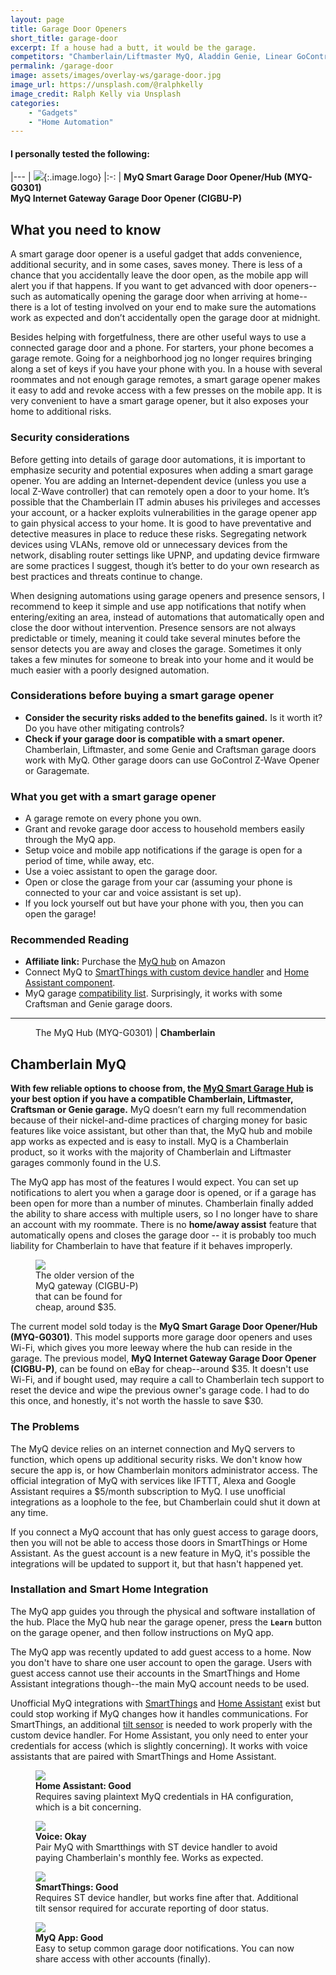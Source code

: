 ```yaml
---
layout: page
title: Garage Door Openers
short_title: garage-door
excerpt: If a house had a butt, it would be the garage.
competitors: "Chamberlain/Liftmaster MyQ, Aladdin Genie, Linear GoControl, Gogogate, Garagemate"
permalink: /garage-door
image: assets/images/overlay-ws/garage-door.jpg
image_url: https://unsplash.com/@ralphkelly
image_credit: Ralph Kelly via Unsplash
categories: 
    - "Gadgets"
    - "Home Automation"
---
```


<!--more-->

#### I personally tested the following:

|---
| ![](assets\images\logo\chamberlain.png){:.image.logo}
|:-:
| **MyQ Smart Garage Door Opener/Hub (MYQ-G0301)**<br>**MyQ Internet Gateway Garage Door Opener (CIGBU-P)**


## What you need to know

A smart garage door opener is a useful gadget that adds convenience, additional security, and in some cases, saves money. There is less of a chance that you accidentally leave the door open, as the mobile app will alert you if that happens. If you want to get advanced with door openers--such as automatically opening the garage door when arriving at home--there is a lot of testing involved on your end to make sure the automations work as expected and don’t accidentally open the garage door at midnight.

Besides helping with forgetfulness, there are other useful ways to use a connected garage door and a phone. For starters, your phone becomes a garage remote. Going for a neighborhood jog no longer requires bringing along a set of keys if you have your phone with you. In a house with several roommates and not enough garage remotes, a smart garage opener makes it easy to add and revoke access with a few presses on the mobile app. It is very convenient to have a smart garage opener, but it also exposes your home to additional risks.

### Security considerations

Before getting into details of garage door automations, it is important to emphasize security and potential exposures when adding a smart garage opener. You are adding an Internet-dependent device (unless you use a local Z-Wave controller) that can remotely open a door to your home. It’s possible that the Chamberlain IT admin abuses his privileges and accesses your account, or a hacker exploits vulnerabilities in the garage opener app to gain physical access to your home.  It is good to have preventative and detective measures in place to reduce these risks. Segregating network devices using VLANs, remove old or unnecessary devices from the network, disabling router settings like UPNP, and updating device firmware are some practices I suggest, though it’s better to do your own research as best practices and threats continue to change.

When designing automations using garage openers and presence sensors, I recommend to keep it simple and use app notifications that notify when entering/exiting an area, instead of automations that automatically open and close the door without intervention. Presence sensors are not always predictable or timely, meaning it could take several minutes before the sensor detects you are away and closes the garage. Sometimes it only takes a few minutes for someone to break into your home and it would be much easier with a poorly designed automation.

### Considerations before buying a smart garage opener

<ul class="alt">
  <li><strong>Consider the security risks added to the benefits gained.</strong> Is it worth it? Do you have other mitigating controls?</li>
  <li><strong>Check if your garage door is compatible with a smart opener.</strong> Chamberlain, Liftmaster, and some Genie and Craftsman garage doors work with MyQ. Other garage doors can use GoControl Z-Wave Opener or Garagemate.</li>
</ul>

### What you get with a smart garage opener

<ul class="alt">
  <li>A garage remote on every phone you own.</li>
  <li>Grant and revoke garage door access to household members easily through the MyQ app.</li>
  <li>Setup voice and mobile app notifications if the garage is open for a period of time, while away, etc.</li>
  <li>Use a voiec assistant to open the garage door.</li>
  <li>Open or close the garage from your car (assuming your phone is connected to your car and voice assistant is set up).</li>
  <li>If you lock yourself out but have your phone with you, then you can open the garage!</li>
</ul>

### Recommended Reading
<ul class="alt">
  <li><strong>Affiliate link:</strong> Purchase the <a href="https://amzn.to/2Xarx7x">MyQ hub</a> on Amazon</li>
  <li> Connect MyQ to <a href="https://community.smartthings.com/t/release-myq-lite-door-and-lamp-control-for-liftmaster-chamberlain/49150">SmartThings with custom device handler</a> and <a href="https://www.home-assistant.io/components/myq/">Home Assistant component</a>.</li>
  <li>MyQ garage <a href="https://support.chamberlaingroup.com/s/article/List-of-compatible-garage-door-openers-for-MyQ-Garage-1484145635905">compatibility list</a>. Surprisingly, it works with some Craftsman and Genie garage doors.</li>
</ul>

<!-- Product Review section -->
<hr class="major" />

<figure class="align-left">
  <img src="assets\images\product-photo\myq.jpg" alt=""/>
  <figcaption>
    The MyQ Hub (MYQ-G0301) |  <strong>Chamberlain</strong>
  </figcaption>
</figure>

## Chamberlain MyQ

**With few reliable options to choose from, the [MyQ Smart Garage Hub](https://amzn.to/2Xarx7x) is your best option if you have a compatible Chamberlain, Liftmaster, Craftsman or Genie garage.**  MyQ doesn’t earn my full recommendation because of their nickel-and-dime practices of charging money for basic features like voice assistant, but other than that, the MyQ hub and mobile app works as expected and is easy to install. MyQ is a Chamberlain product, so it works with the majority of Chamberlain and Liftmaster garages commonly found in the U.S.

The MyQ app has most of the features I would expect. You can set up notifications to alert you when a garage door is opened, or if a garage has been open for more than a number of minutes. Chamberlain finally added the ability to share access with multiple users, so I no longer have to share an account with my roommate. There is no **home/away assist** feature that automatically opens and closes the garage door -- it is probably too much liability for Chamberlain to have that feature if it behaves improperly. 

<figure class="align-center" style="width:35%;" >
 <a class="image-link" href="assets\images\product-photo\myq.png" ><img src="assets\images\product-photo\myq.png"  /></a>
 <figcaption>
The older version of the MyQ gateway (CIGBU-P) that can be found for cheap, around $35.
 </figcaption>
</figure>

The current model sold today is the **MyQ Smart Garage Door Opener/Hub (MYQ-G0301)**. This model supports more garage door openers and uses Wi-Fi, which gives you more leeway where the hub can reside in the garage. The previous model, **MyQ Internet Gateway Garage Door Opener (CIGBU-P)**, can be found on eBay for cheap--around $35. It doesn't use Wi-Fi, and if bought used, may require a call to Chamberlain tech support to reset the device and wipe the previous owner's garage code. I had to do this once, and honestly, it's not worth the hassle to save $30.


### The Problems

The MyQ device relies on an internet connection and MyQ servers to function, which opens up additional security risks. We don't know how secure the app is, or how Chamberlain monitors administrator access. The official integration of MyQ with services like IFTTT, Alexa and Google Assistant requires a $5/month subscription to MyQ. I use unofficial integrations as a loophole to the fee, but Chamberlain could shut it down at any time.

If you connect a MyQ account that has only guest access to garage doors, then you will not be able to access those doors in SmartThings or Home Assistant. As the guest account is a new feature in MyQ, it's possible the integrations will be updated to support it, but that hasn't happened yet.

### Installation and Smart Home Integration

The MyQ app guides you through the physical and software installation of the hub.  Place the MyQ hub near the garage opener, press the **``Learn``** button on the garage opener, and then follow instructions on MyQ app.

The MyQ app was recently updated to add guest access to a home. Now you don't have to share one user account to open the garage. Users with guest access cannot use their accounts in the SmartThings and Home Assistant integrations though--the main MyQ account needs to be used.

Unofficial MyQ integrations with [SmartThings](https://community.smartthings.com/t/release-myq-lite-door-and-lamp-control-for-liftmaster-chamberlain/49150) and [Home Assistant](https://www.home-assistant.io/components/myq/) exist but could stop working if MyQ changes how it handles communications. For SmartThings, an additional [tilt sensor](tilt-sensor) is needed to work properly with the custom device handler. For Home Assistant, you only need to enter your credentials for access (which is slightly concerning).  It works with voice assistants that are paired with SmartThings and Home Assistant. 


<div class="row">
	<!-- Break -->
	<div class="6u 12u$(medium)">
	  <figure class="fourthtest">
        <img src="assets/images/integrations/myq-ha.png" />
        <figcaption>
          <strong>Home Assistant: Good</strong><br>Requires saving plaintext MyQ credentials in HA configuration, which is a bit concerning. 
        </figcaption>
      </figure>
	</div>
	<div class="6u 12u$(medium)">
      <figure class="fourthtest">
       <img src="assets/images/integrations/google-home.png" />
       <figcaption>
         <strong>Voice: Okay</strong><br>Pair MyQ with Smartthings with ST device handler to avoid paying Chamberlain's monthly fee. Works as expected.
       </figcaption>
      </figure>
	</div>
</div>

<div class="row">
	<!-- Break -->
	<div class="6u 12u$(medium)">
      <figure class="fourthtest">
      <img src="assets/images/integrations/myq-st.png" />
      <figcaption>
      <strong>SmartThings: Good</strong><br>Requires ST device handler, but works fine after that. Additional tilt sensor required for accurate reporting of door status.
      </figcaption>
      </figure>
	</div>
	<div class="6u 12u$(medium)">
      <figure class="fourthtest">
       <img src="assets/images/integrations/myq-app.png" />
       <figcaption>
         <strong>MyQ App: Good</strong><br>Easy to setup common garage door notifications. You can now share access with other accounts (finally).
       </figcaption>
      </figure>
	</div>
</div>